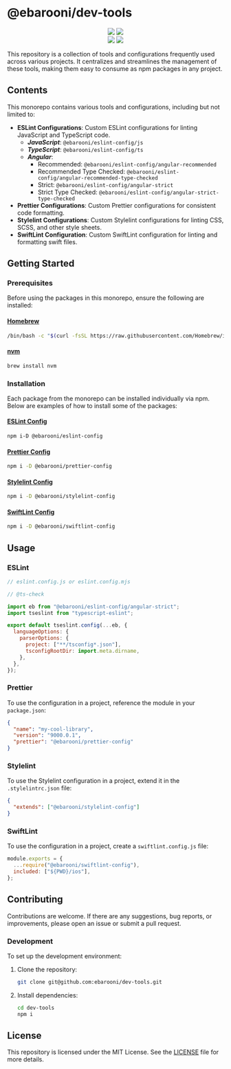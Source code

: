 # @ebarooni/dev-tools

<p align="center">
    <img src="https://img.shields.io/maintenance/yes/2024?style=flat-square" />
    <img src="https://img.shields.io/github/package-json/v/ebarooni/dev-tools" />
    <br>
    <img src="https://img.shields.io/github/commit-activity/y/ebarooni/dev-tools" />
    <img src="https://img.shields.io/github/repo-size/ebarooni/dev-tools" />
</p>

This repository is a collection of tools and configurations frequently used across various projects. It centralizes and
streamlines the management of these tools, making them easy to consume as npm packages in any project.

## Contents

This monorepo contains various tools and configurations, including but not limited to:

- **ESLint Configurations**: Custom ESLint configurations for linting JavaScript and TypeScript code.
  - _**JavaScript**_: `@ebarooni/eslint-config/js`
  - _**TypeScript**_: `@ebarooni/eslint-config/ts`
  - _**Angular**_:
    - Recommended: `@ebarooni/eslint-config/angular-recommended`
    - Recommended Type Checked: `@ebarooni/eslint-config/angular-recommended-type-checked`
    - Strict: `@ebarooni/eslint-config/angular-strict`
    - Strict Type Checked: `@ebarooni/eslint-config/angular-strict-type-checked`
- **Prettier Configurations**: Custom Prettier configurations for consistent code formatting.
- **Stylelint Configurations**: Custom Stylelint configurations for linting CSS, SCSS, and other style sheets.
- **SwiftLint Configuration**: Custom SwiftLint configuration for linting and formatting swift files.

## Getting Started

### Prerequisites

Before using the packages in this monorepo, ensure the following are installed:

#### [Homebrew](https://brew.sh/)

```bash
/bin/bash -c "$(curl -fsSL https://raw.githubusercontent.com/Homebrew/install/HEAD/install.sh)"
```

#### [nvm](https://formulae.brew.sh/formula/nvm)

```bash
brew install nvm
```

### Installation

Each package from the monorepo can be installed individually via npm. Below are examples of how to install some of the packages:

#### [ESLint Config](packages/eslint-config/README.md)

```bash
npm i-D @ebarooni/eslint-config
```

#### [Prettier Config](packages/prettier-config/README.md)

```bash
npm i -D @ebarooni/prettier-config
```

#### [Stylelint Config](packages/stylelint-config/README.md)

```bash
npm i -D @ebarooni/stylelint-config
```

#### [SwiftLint Config](packages/swiftlint-config/README.md)

```bash
npm i -D @ebarooni/swiftlint-config
```

## Usage

### ESLint

```js
// eslint.config.js or eslint.config.mjs

// @ts-check

import eb from "@ebarooni/eslint-config/angular-strict";
import tseslint from "typescript-eslint";

export default tseslint.config(...eb, {
  languageOptions: {
    parserOptions: {
      project: ["**/tsconfig*.json"],
      tsconfigRootDir: import.meta.dirname,
    },
  },
});
```

### Prettier

To use the configuration in a project, reference the module in your `package.json`:

```json
{
  "name": "my-cool-library",
  "version": "9000.0.1",
  "prettier": "@ebarooni/prettier-config"
}
```

### Stylelint

To use the Stylelint configuration in a project, extend it in the `.stylelintrc.json` file:

```json
{
  "extends": ["@ebarooni/stylelint-config"]
}
```

### SwiftLint

To use the configuration in a project, create a `swiftlint.config.js` file:

```js
module.exports = {
  ...require("@ebarooni/swiftlint-config"),
  included: ["${PWD}/ios"],
};
```

## Contributing

Contributions are welcome. If there are any suggestions, bug reports, or improvements, please open an issue or submit a pull request.

### Development

To set up the development environment:

1. Clone the repository:

   ```bash
   git clone git@github.com:ebarooni/dev-tools.git
   ```

2. Install dependencies:
   ```bash
   cd dev-tools
   npm i
   ```

## License

This repository is licensed under the MIT License. See the [LICENSE](LICENSE.txt) file for more details.
